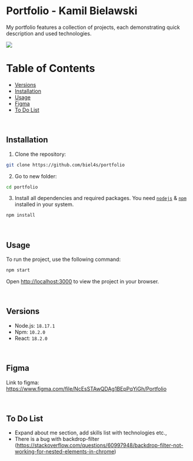  # Portfolio - Kamil Bielawski

 My portfolio features a collection of projects, each demonstrating quick description and used technologies.

![](https://i.imgur.com/iGoDmCS.jpeg)

# Table of Contents

- [Versions](#versions)
- [Installation](#installation)
- [Usage](#usage)
- [Figma](#figma)
- [To Do List](#to-do-list)

&nbsp;

## Installation

1. Clone the repository:

```bash 
git clone https://github.com/biel4s/portfolio
```

2. Go to new folder:

```bash 
cd portfolio
```

3. Install all dependencies and required packages. You need [`nodejs`](https://nodejs.org/en/) & [`npm`](https://www.npmjs.com/) installed in your system.

```bash
npm install
```

&nbsp;

## Usage

To run the project, use the following command:

```bash
npm start
```

Open [http://localhost:3000](http://localhost:3000) to view the project in your browser.

&nbsp;

## Versions

- Node.js: ```18.17.1```
- Npm: ```10.2.0```
- React: ```18.2.0```

&nbsp;

## Figma

Link to figma: https://www.figma.com/file/NcEsSTAwQDAg1BEpPqYiGh/Portfolio

&nbsp;

## To Do List

- Expand about me section, add skills list with technologies etc.,
- There is a bug with backdrop-filter (https://stackoverflow.com/questions/60997948/backdrop-filter-not-working-for-nested-elements-in-chrome)
